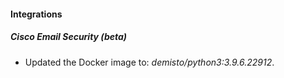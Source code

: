 #### Integrations
##### Cisco Email Security (beta)
- Updated the Docker image to: *demisto/python3:3.9.6.22912*.
